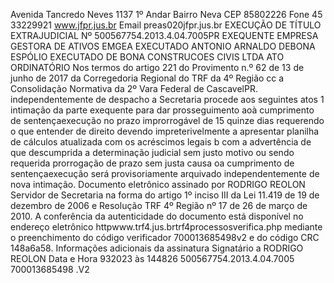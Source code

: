 Avenida Tancredo Neves 1137 1º Andar Bairro Neva CEP 85802226 Fone 45 33229921 www.jfpr.jus.br Email preas020jfpr.jus.br EXECUÇÃO DE TÍTULO EXTRAJUDICIAL Nº 500567754.2013.4.04.7005PR EXEQUENTE EMPRESA GESTORA DE ATIVOS EMGEA EXECUTADO ANTONIO ARNALDO DEBONA ESPÓLIO EXECUTADO DE BONA CONSTRUCOES CIVIS LTDA ATO ORDINATÓRIO Nos termos do artigo 221 do Provimento n.º 62 de 13 de junho de 2017 da Corregedoria Regional do TRF da 4º Região cc a Consolidação Normativa da 2º Vara Federal de CascavelPR. independentemente de despacho a Secretaria procede aos seguintes atos 1 intimação da parte exequente para dar prosseguimento aoà cumprimento de sentençaexecução no prazo improrrogável de 15 quinze dias requerendo o que entender de direito devendo impreterivelmente a apresentar planilha de cálculos atualizada com os acréscimos legais b com a advertência de que descumprida a determinação judicial sem justo motivo ou sendo requerida prorrogação de prazo sem justa causa oa cumprimento de sentençaexecução será provisoriamente arquivado independentemente de nova intimação. Documento eletrônico assinado por RODRIGO REOLON Servidor de Secretaria na forma do artigo 1º inciso III da Lei 11.419 de 19 de dezembro de 2006 e Resolução TRF 4º Região nº 17 de 26 de março de 2010. A conferência da autenticidade do documento está disponível no endereço eletrônico httpwww.trf4.jus.brtrf4processosverifica.php mediante o preenchimento do código verificador 700013685498v2 e do código CRC 148a6a58. Informações adicionais da assinatura Signatário a RODRIGO REOLON Data e Hora 932023 às 144826 500567754.2013.4.04.7005 700013685498 .V2

